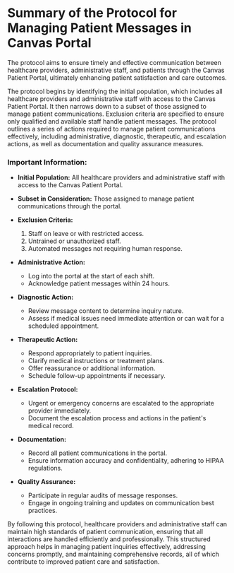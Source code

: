 # Summary of the Protocol for Managing Patient Messages in Canvas Portal

The protocol aims to ensure timely and effective communication between healthcare providers, administrative staff, and patients through the Canvas Patient Portal, ultimately enhancing patient satisfaction and care outcomes.

The protocol begins by identifying the initial population, which includes all healthcare providers and administrative staff with access to the Canvas Patient Portal. It then narrows down to a subset of those assigned to manage patient communications. Exclusion criteria are specified to ensure only qualified and available staff handle patient messages. The protocol outlines a series of actions required to manage patient communications effectively, including administrative, diagnostic, therapeutic, and escalation actions, as well as documentation and quality assurance measures.

### Important Information:

- **Initial Population:** All healthcare providers and administrative staff with access to the Canvas Patient Portal.
- **Subset in Consideration:** Those assigned to manage patient communications through the portal.
- **Exclusion Criteria:**
  1. Staff on leave or with restricted access.
  2. Untrained or unauthorized staff.
  3. Automated messages not requiring human response.

- **Administrative Action:**
  - Log into the portal at the start of each shift.
  - Acknowledge patient messages within 24 hours.

- **Diagnostic Action:**
  - Review message content to determine inquiry nature.
  - Assess if medical issues need immediate attention or can wait for a scheduled appointment.

- **Therapeutic Action:**
  - Respond appropriately to patient inquiries.
  - Clarify medical instructions or treatment plans.
  - Offer reassurance or additional information.
  - Schedule follow-up appointments if necessary.

- **Escalation Protocol:**
  - Urgent or emergency concerns are escalated to the appropriate provider immediately.
  - Document the escalation process and actions in the patient's medical record.

- **Documentation:**
  - Record all patient communications in the portal.
  - Ensure information accuracy and confidentiality, adhering to HIPAA regulations.

- **Quality Assurance:**
  - Participate in regular audits of message responses.
  - Engage in ongoing training and updates on communication best practices.

By following this protocol, healthcare providers and administrative staff can maintain high standards of patient communication, ensuring that all interactions are handled efficiently and professionally. This structured approach helps in managing patient inquiries effectively, addressing concerns promptly, and maintaining comprehensive records, all of which contribute to improved patient care and satisfaction.